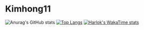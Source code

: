 # Kimhong11

![Anurag's GitHub stats](https://github-readme-stats.vercel.app/api?username=kimhong0111&show_icons=true&theme=outrun)
[![Top Langs](https://github-readme-stats.vercel.app/api/top-langs/?username=kimhong0111)](https://github.com/anuraghazra/github-readme-stats)
[![Harlok's WakaTime stats](https://github-readme-stats.vercel.app/api/wakatime?username=kimhong0111)](https://github.com/anuraghazra/github-readme-stats)

